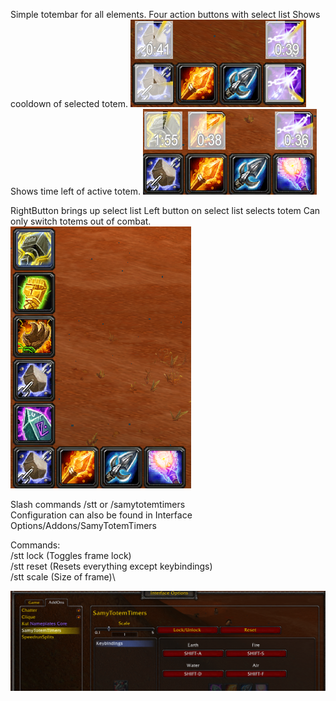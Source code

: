 Simple totembar for all elements.
Four action buttons with select list
Shows cooldown of selected totem.
![totemCds img missing](img/totemCds.png?raw=true "Totem cooldowns")
Shows time left of active totem.
![activeTotems img missing](img/activeTotems.png?raw=true "Active Totems")

RightButton brings up select list
Left button on select list selects totem
Can only switch totems out of combat.
![selectTotems img missing](img/selectTotems.png?raw=true "Select totem list")

Slash commands /stt or /samytotemtimers\
Configuration can also be found in Interface Options/Addons/SamyTotemTimers

Commands:\
/stt lock (Toggles frame lock)\
/stt reset (Resets everything except keybindings)\
/stt scale (Size of frame)\

![options img missing](img/options.png?raw=true "Options")
